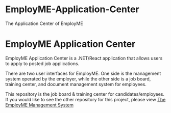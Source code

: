 # EmployME-Application-Center
The Application Center of EmployME
# EmployME Application Center

EmployME Application Center is a .NET/React application that allows users to apply to posted job applications.

There are two user interfaces for EmployME. One side is the management system operated by the employer, while the other side is a job board, training center, and document management system for employees. 

This repository is the job board & training center for candidates/employees. If you would like to see the other repository for this project, please view [The EmployME Management System](https://github.com/drg49/EmployME-Management-System)
